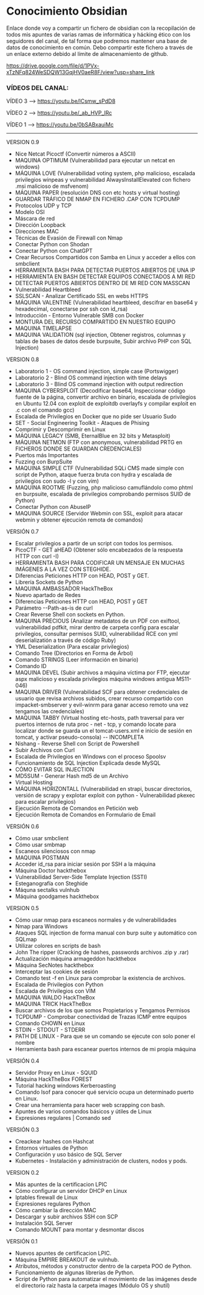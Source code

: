 # Conocimiento Obsidian
Enlace donde voy a compartir un fichero de obsidian con la recopilación de todos mis apuntes de varias ramas de informática y hácking ético con los seguidores del canal, de tal forma que podremos mantener una base de datos de conocimiento en común. Debo compartir este fichero a través de un enlace externo debido al límite de almacenamiento de github.

https://drive.google.com/file/d/1PVx-xTzNFq824WeSDQW13GqjHV0aeR8F/view?usp=share_link

### VÍDEOS DEL CANAL:

 VÍDEO 3 --> https://youtu.be/lCsmw_sPdD8
 
 VÍDEO 2 --> https://youtu.be/_ab_HVP_lRc
 
 VÍDEO 1 --> https://youtu.be/0bSABxauiMc

-----------------------------------------------------------------------------------

VERSION 0.9

- Nice Netcat Picoctf (Convertir números a ASCII)
- MAQUINA OPTIMUM (Vulnerabilidad para ejecutar un netcat en windows)
- MÁQUINA LOVE (Vulnerabilidad voting system, php malicioso, escalada privilegios winpeas y vulnerabilidad AlwaysInstallElevated con fichero .msi malicioso de msfvenom)
- MÁQUINA PAPER (resolución DNS con etc hosts y virtual hosting)
- GUARDAR TRÁFICO DE NMAP EN FICHERO .CAP CON TCPDUMP
- Protocolos UDP y TCP
- Modelo OSI
- Máscara de red
- Dirección Loopback
- Direcciones MAC
- Técnicas de Evasión de Firewall con Nmap
- Conectar Python con Shodan
- Conectar Python con ChatGPT
- Crear Recursos Compartidos con Samba en Linux y acceder a ellos con smbclient
- HERRAMIENTA BASH PARA DETECTAR PUERTOS ABIERTOS DE UNA IP
- HERRAMIENTA EN BASH DETECTAR EQUIPOS CONECTADOS A MI RED
- DETECTAR PUERTOS ABIERTOS DENTRO DE MI RED CON MASSCAN
- Vulnerabilidad Heartbleed
- SSLSCAN - Analizar Certificado SSL en webs HTTPS
- MÁQUINA VALENTINE (Vulnerabilidad heartbleed, descifrar en base64 y hexadecimal, conectarse por ssh con id_rsa)
- Introducción - Entorno Vulnerable SMB con Docker
- MONTURA DEL RECURSO COMPARTIDO EN NUESTRO EQUIPO
- MAQUINA TIMELAPSE
- MAQUINA VALIDATION (sql injection, Obtener registros, columnas y tablas de bases de datos desde burpsuite, Subir archivo PHP con SQL Injection)

VERSION 0.8

- Laboratorio 1 - OS command injection, simple case (Portswigger)
- Laboratorio 2 - Blind OS command injection with time delays
- Laboratorio 3 - Blind OS command injection with output redirection
- MAQUINA CYBERSPLOIT (Decodificar base64, Inspeccionar código fuente de la página, convertir archivo en binario, escalada de privilegios en Ubuntu 12.04 con exploit de exploitdb overlayfs y compilar exploit en .c con el comando gcc)
- Escalada de Privilegios en Docker que no pide ser Usuario Sudo
- SET - Social Engineering Toolkit - Ataques de Phising
- Comprimir y Descomprimir en Linux
- MÁQUINA LEGACY (SMB, EternalBlue en 32 bits y Metasploit)
- MÁQUINA NETMON (FTP con anonymous, vulnerabilidad PRTG en FICHEROS DONDE SE GUARDAN CREDENCIALES)
- Puertos más Importantes
- Fuzzing con BurpSuite
- MAQUINA SIMPLE CTF (Vulnerabilidad SQLi CMS made simple con script de Python, ataque fuerza bruta con hydra y escalada de privilegios con sudo -l y con vim)
- MAQUINA ROOTME (Fuzzing, php malicioso camuflándolo como phtml en burpsuite, escalada de privilegios comprobando permisos SUID de Python)
- Conectar Python con AbuseIP
- MAQUINA SOURCE (Servidor Webmin con SSL, exploit para atacar webmin y obtener ejecución remota de comandos)

VERSIÓN 0.7

- Escalar privilegios a partir de un script con todos los permisos.
- PicoCTF - GET aHEAD (Obtener sólo encabezados de la respuesta HTTP con curl -I)
- HERRAMIENTA BASH PARA CODIFICAR UN MENSAJE EN MUCHAS IMÁGENES A LA VEZ CON STEGHIDE.
- Diferencias Peticiones HTTP con HEAD, POST y GET.
- Librería Sockets de Python
- MAQUINA AMBASSADOR HackTheBox
- Nuevo apartado de Redes
- Diferencias Peticiones HTTP con HEAD, POST y GET
- Parámetro --Path-as-is de curl
- Crear Reverse Shell con sockets en Python.
- MAQUINA PRECIOUS (Analizar metadatos de un PDF con exiftool, vulnerabilidad pdfkit, mirar dentro de carpeta config para escalar privilegios, consultar permisos SUID, vulnerabilidad RCE con yml deserializatión a través de código Ruby)
- YML Deserialization (Para escalar privilegios)
- Comando Tree (Directorios en Forma de Árbol)
- Comando STRINGS (Leer información en binario)
- Comando ID
- MAQUINA DEVEL (Subir archivos a máquina víctima por FTP, ejecutar aspx malicioso y escalada privilegios máquina windows antigua MS11-046)
- MAQUINA DRIVER (Vulnerabilidad SCF para obtener credenciales de usuario que revisa archivos subidos, crear recurso compartido con impacket-smbserver y evil-winrm para ganar acceso remoto una vez tengamos las credenciales)
- MAQUINA TABBY (Virtual hosting etc-hosts, path traversal para ver puertos internos de ruta proc - net - tcp, y comando locate para localizar donde se guarda un el tomcat-users.xml e inicio de sesión en tomcat, y activar pseudo-consola) -- INCOMPLETA
- Nishang - Reverse Shell con Script de Powershell
- Subir Archivos con Curl
- Escalada de Privilegios en Windows con el proceso Spoolsv
- Funcionamiento de SQL Injection Explicada desde MySQL
- CÓMO EVITAR SQL INJECTION
- MD5SUM - Generar Hash md5 de un Archivo
- Virtual Hosting
- MÁQUINA HORIZONTALL (Vulnerabilidad en strapi, buscar directorios, versión de scrapy y explotar exploit con python - Vulnerabilidad pkexec para escalar privilegios)
- Ejecución Remota de Comandos en Petición web
- Ejecución Remota de Comandos en Formulario de Email

VERSIÓN 0.6

- Cómo usar smbclient
- Cómo usar smbmap
- Escaneos silenciosos con nmap
- MAQUINA POSTMAN
- Acceder id_rsa para iniciar sesión por SSH a la máquina
- Máquina Doctor hackthebox
- Vulnerabilidad Server-Side Template Injection (SSTI)
- Esteganografía con Steghide
- Máquna sectalks vulnhub
- Máquina goodgames hackthebox

VERSION 0.5

- Cómo usar nmap para escaneos normales y de vulnerabilidades
- Nmap para Windows
- Ataques SQL injection de forma manual con burp suite y automático con SQLmap
- Utilizar colores en scripts de bash
- John The ripper (Cracking de hashes, passwords archivos .zip y .rar)
- Actualización máquina armageddon hackthebox
- Máquina SecNotes hackthebox
- Interceptar las cookies de sesión
- Comando test -f en Linux para comprobar la existencia de archivos.
- Escalada de Privilegios con Python
- Escalada de Privilegios con VIM
- MAQUINA WALDO HackTheBox
- MAQUINA TRICK HackTheBox
- Buscar archivos de los que somos Propietarios y Tengamos Permisos
- TCPDUMP - Comprobar conectividad de Trazas ICMP entre equipos
- Comando CHOWN en Linux
- STDIN - STDOUT - STDERR
- PATH DE LINUX - Para que se un comando se ejecute con solo poner el nombre
- Herramienta bash para escanear puertos internos de mi propia máquina

VERSIÓN 0.4

- Servidor Proxy en Linux - SQUID
- Máquina HackTheBox FOREST
- Tutorial hacking windows Kerberoasting
- Comando lsof para conocer qué servicio ocupa un determinado puerto en Linux.
- Crear una herramienta para hacer web scrapping con bash.
- Apuntes de varios comandos básicos y útiles de Linux
- Expresiones regulares | Comando sed 

VERSIÓN 0.3

- Creackear hashes con Hashcat
- Entornos virtuales de Python
- Configuración y uso básico de SQL Server
- Kubernetes - Instalación y administración de clusters, nodos y pods.

VERSION 0.2

- Más apuntes de la certificacion LPIC
- Cómo configurar un servidor DHCP en Linux
- Iptables firewall de Linux
- Expresiones regulares Python
- Cómo cambiar la dirección MAC
- Descargar y subir archivos SSH con SCP
- Instalación SQL Server
- Comando MOUNT para montar y desmontar discos

VERSIÓN 0.1

- Nuevos apuntes de certificacion LPIC.
- Máquina EMPIRE BREAKOUT de vulnhub.
- Atributos, métodos y constructor dentro de la carpeta POO de Python.
- Funcionamiento de algunas librerías de Python.
- Script de Python para automatizar el movimiento de las imágenes desde el directorio raíz hasta la carpeta images (Módulo OS y shutil)

